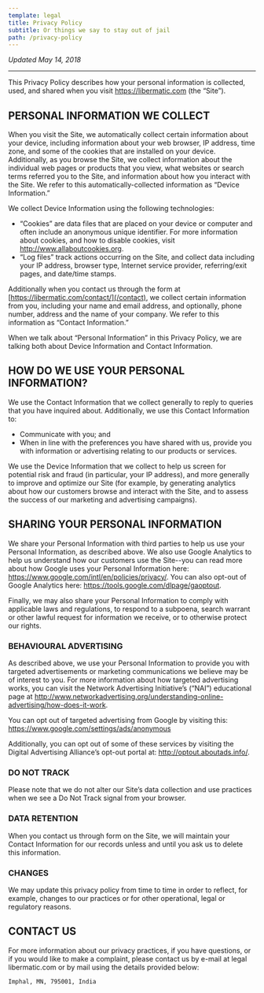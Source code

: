 ```yaml
---
template: legal
title: Privacy Policy
subtitle: Or things we say to stay out of jail
path: /privacy-policy
---
```


<em>Updated May 14, 2018</em>

---

This Privacy Policy describes how your personal information is collected, used,
and shared when you visit https://libermatic.com (the “Site”).

## PERSONAL INFORMATION WE COLLECT

When you visit the Site, we automatically collect certain information about your
device, including information about your web browser, IP address, time zone, and
some of the cookies that are installed on your device. Additionally, as you
browse the Site, we collect information about the individual web pages or
products that you view, what websites or search terms referred you to the Site,
and information about how you interact with the Site. We refer to this
automatically-collected information as “Device Information.”

We collect Device Information using the following technologies:

* “Cookies” are data files that are placed on your device or computer and often
  include an anonymous unique identifier. For more information about cookies,
  and how to disable cookies, visit http://www.allaboutcookies.org.
* “Log files” track actions occurring on the Site, and collect data including
  your IP address, browser type, Internet service provider, referring/exit
  pages, and date/time stamps.

Additionally when you contact us through the form at
[https://libermatic.com/contact/](/contact), we collect certain information from
you, including your name and email address, and optionally, phone number,
address and the name of your company. We refer to this information as “Contact
Information.”

When we talk about “Personal Information” in this Privacy Policy, we are talking
both about Device Information and Contact Information.

## HOW DO WE USE YOUR PERSONAL INFORMATION?

We use the Contact Information that we collect generally to reply to queries
that you have inquired about. Additionally, we use this Contact Information to:

* Communicate with you; and
* When in line with the preferences you have shared with us, provide you with
  information or advertising relating to our products or services.

We use the Device Information that we collect to help us screen for potential
risk and fraud (in particular, your IP address), and more generally to improve
and optimize our Site (for example, by generating analytics about how our
customers browse and interact with the Site, and to assess the success of our
marketing and advertising campaigns).

## SHARING YOUR PERSONAL INFORMATION

We share your Personal Information with third parties to help us use your
Personal Information, as described above. We also use Google Analytics to help
us understand how our customers use the Site--you can read more about how Google
uses your Personal Information here:
https://www.google.com/intl/en/policies/privacy/.
You can also opt-out of Google Analytics here:
https://tools.google.com/dlpage/gaoptout.

Finally, we may also share your Personal Information to comply with applicable
laws and regulations, to respond to a subpoena, search warrant or other lawful
request for information we receive, or to otherwise protect our rights.

### BEHAVIOURAL ADVERTISING

As described above, we use your Personal Information to provide you with
targeted advertisements or marketing communications we believe may be of
interest to you. For more information about how targeted advertising works,
you can visit the Network Advertising Initiative’s (“NAI”) educational page at
http://www.networkadvertising.org/understanding-online-advertising/how-does-it-work.

You can opt out of targeted advertising from Google by visiting this:
https://www.google.com/settings/ads/anonymous

Additionally, you can opt out of some of these services by visiting the Digital
Advertising Alliance’s opt-out portal at: http://optout.aboutads.info/.

### DO NOT TRACK

Please note that we do not alter our Site’s data collection and use practices when we see a Do Not Track signal from your browser.

### DATA RETENTION

When you contact us through form on the Site, we will maintain your Contact
Information for our records unless and until you ask us to delete this
information.

### CHANGES

We may update this privacy policy from time to time in order to reflect, for
example, changes to our practices or for other operational, legal or regulatory
reasons.

## CONTACT US

For more information about our privacy practices, if you have questions, or if
you would like to make a complaint, please contact us by e-mail at legal
<span class="fas fa-at"></span> libermatic.com or by mail using the details
provided below:

    Imphal, MN, 795001, India
